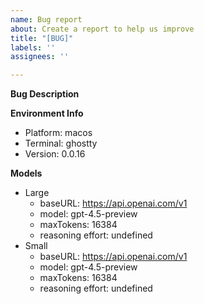 ```yaml
---
name: Bug report
about: Create a report to help us improve
title: "[BUG]"
labels: ''
assignees: ''

---
```


**Bug Description**


**Environment Info**
- Platform: macos
- Terminal: ghostty
- Version: 0.0.16

**Models**
- Large
    - baseURL: https://api.openai.com/v1
    - model: gpt-4.5-preview
    - maxTokens: 16384
    - reasoning effort: undefined
- Small
    - baseURL: https://api.openai.com/v1
    - model: gpt-4.5-preview
    - maxTokens: 16384
    - reasoning effort: undefined
